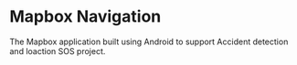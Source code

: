 # Mapbox Navigation
 The Mapbox application built using Android to support Accident detection and loaction SOS project.
